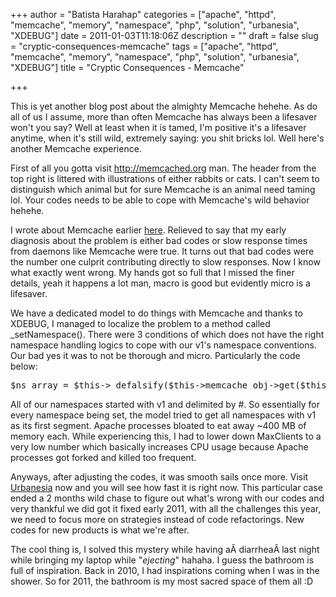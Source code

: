 +++
author = "Batista Harahap"
categories = ["apache", "httpd", "memcache", "memory", "namespace", "php", "solution", "urbanesia", "XDEBUG"]
date = 2011-01-03T11:18:06Z
description = ""
draft = false
slug = "cryptic-consequences-memcache"
tags = ["apache", "httpd", "memcache", "memory", "namespace", "php", "solution", "urbanesia", "XDEBUG"]
title = "Cryptic Consequences - Memcache"

+++


This is yet another blog post about the almighty Memcache hehehe. As do all of us I assume, more than often Memcache has always been a lifesaver won't you say? Well at least when it is tamed, I'm positive it's a lifesaver anytime, when it's still wild, extremely saying: you shit bricks lol. Well here's another Memcache experience.

First of all you gotta visit <a href="http://r.bango29.com/gOdJGS" target="_blank">http://memcached.org</a> man. The header from the top right is littered with illustrations of either rabbits or cats. I can't seem to distinguish which animal but for sure Memcache is an animal need taming lol. Your codes needs to be able to cope with Memcache's wild behavior hehehe.

I wrote about Memcache earlier <a href="http://www.bango29.com/go/blog/2010/mongodb-with-codeigniter" target="_blank">here</a>. Relieved to say that my early diagnosis about the problem is either bad codes or slow response times from daemons like Memcache were true. It turns out that bad codes were the number one culprit contributing directly to slow responses. Now I know what exactly went wrong. My hands got so full that I missed the finer details, yeah it happens a lot man, macro is good but evidently micro is a lifesaver.

We have a dedicated model to do things with Memcache and thanks to XDEBUG, I managed to localize the problem to a method called _setNamespace(). There were 3 conditions of which does not have the right namespace handling logics to cope with our v1's namespace conventions. Our bad yes it was to not be thorough and micro. Particularly the code below:
<pre lang="php">$ns_array = $this-&gt;_defalsify($this-&gt;memcache_obj-&gt;get($this-&gt;host_key . '#ns_' . $needle[0]))</pre>
All of our namespaces started with v1 and delimited by #. So essentially for every namespace being set, the model tried to get all namespaces with v1 as its first segment. Apache processes bloated to eat away ~400 MB of memory each. While experiencing this, I had to lower down MaxClients to a very low number which basically increases CPU usage because Apache processes got forked and killed too frequent.

Anyways, after adjusting the codes, it was smooth sails once more. Visit <a href="http://r.bango29.com/esOEup" target="_blank">Urbanesia</a> now and you will see how fast it is right now. This particular case ended a 2 months wild chase to figure out what's wrong with our codes and very thankful we did got it fixed early 2011, with all the challenges this year, we need to focus more on strategies instead of code refactorings. New codes for new products is what we're after.

The cool thing is, I solved this mystery while having aÂ diarrheaÂ last night while bringing my laptop while "<em>ejecting</em>" hahaha. I guess the bathroom is full of inspiration. Back in 2010, I had inspirations coming when I was in the shower. So for 2011, the bathroom is my most sacred space of them all :D